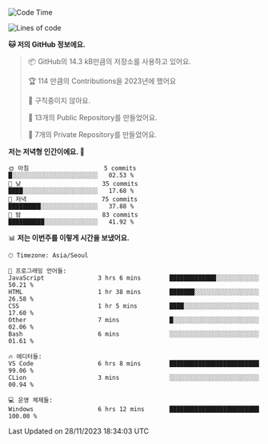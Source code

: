   <!--START_SECTION:waka-->
![Code Time](http://img.shields.io/badge/Code%20Time-283%20hrs%204%20mins-blue)

![Lines of code](https://img.shields.io/badge/%EC%A0%80%EB%8A%94%20%EC%97%AC%ED%83%9C%EA%B9%8C%EC%A7%80%20-176.7%20thousand%20%EC%A4%84%EC%9D%98%20%EC%BD%94%EB%93%9C%EB%A5%BC%20%EC%9E%91%EC%84%B1%ED%96%88%EC%96%B4%EC%9A%94.-blue)

**🐱 저의 GitHub 정보에요.** 

> 📦 GitHub의 14.3 kB만큼의 저장소를 사용하고 있어요. 
 > 
> 🏆 114 만큼의 Contributions을 2023년에 했어요
 > 
> 🚫 구직중이지 않아요.
 > 
> 📜 13개의 Public Repository를 만들었어요. 
 > 
> 🔑 7개의 Private Repository를 만들었어요. 
 > 
**저는 저녁형 인간이에요. 🦉** 

```text
🌞 아침                     5 commits           █░░░░░░░░░░░░░░░░░░░░░░░░   02.53 % 
🌆 낮　                     35 commits          ████░░░░░░░░░░░░░░░░░░░░░   17.68 % 
🌃 저녁                     75 commits          █████████░░░░░░░░░░░░░░░░   37.88 % 
🌙 밤　                     83 commits          ██████████░░░░░░░░░░░░░░░   41.92 % 
```


📊 **저는 이번주를 이렇게 시간을 보냈어요.** 

```text
🕑︎ Timezone: Asia/Seoul

💬 프로그래밍 언어들: 
JavaScript               3 hrs 6 mins        █████████████░░░░░░░░░░░░   50.21 % 
HTML                     1 hr 38 mins        ███████░░░░░░░░░░░░░░░░░░   26.58 % 
CSS                      1 hr 5 mins         ████░░░░░░░░░░░░░░░░░░░░░   17.60 % 
Other                    7 mins              █░░░░░░░░░░░░░░░░░░░░░░░░   02.06 % 
Bash                     6 mins              ░░░░░░░░░░░░░░░░░░░░░░░░░   01.61 % 

🔥 에디터들: 
VS Code                  6 hrs 8 mins        █████████████████████████   99.06 % 
CLion                    3 mins              ░░░░░░░░░░░░░░░░░░░░░░░░░   00.94 % 

💻 운영 체제들: 
Windows                  6 hrs 12 mins       █████████████████████████   100.00 % 
```


 Last Updated on 28/11/2023 18:34:03 UTC
<!--END_SECTION:waka-->
